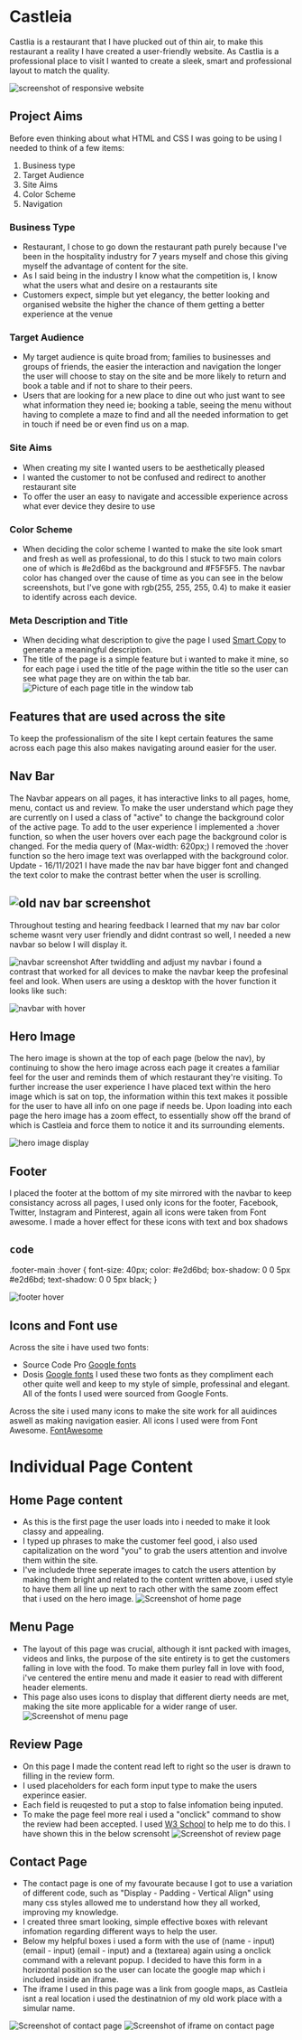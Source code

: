 # Castleia 
Castlia is a restaurant that I have plucked out of thin air, to make this restaurant a reality I have created a user-friendly website. As Castlia is a professional place to visit I wanted to create a sleek, smart and professional layout to match the quality.  

![screenshot of responsive website](assets/docs/images/responsive.png)


## Project Aims 
Before even thinking about what HTML and CSS I was going to be using I needed to think of a few items:
1. Business type
2. Target Audience
3. Site Aims 
4. Color Scheme 
5. Navigation

### Business Type 
- Restaurant, I chose to go down the restaurant path purely because I've been in the hospitality industry for 7 years myself and chose this giving myself the advantage of content for the site. 
- As I said being in the industry I know what the competition is, I know what the users what and desire on a restaurants site 
- Customers expect, simple but yet elegancy, the better looking and organised website the higher the chance of them getting a better experience at the venue
### Target Audience
- My target audience is quite broad from; families to businesses and groups of friends, the easier the interaction and navigation the longer the user will choose to stay on the site and be more likely to return and book a table and if not to share to their peers. 
- Users that are looking for a new place to dine out who just want to see what information they need ie; booking a table, seeing the menu without having to complete a maze to find and all the needed information to get in touch if need be or even find us on a map. 

### Site Aims 
- When creating my site I wanted users to be aesthetically pleased
- I wanted the customer to not be confused and redirect to another restaurant site
- To offer the user an easy to navigate and accessible experience across what ever device they desire to use 
### Color Scheme 
 - When deciding the color scheme I wanted to make the site look smart and fresh as well as professional, to do this I stuck to two main colors one of which is #e2d6bd as the background and #F5F5F5. The navbar color has changed over the cause of time as you can see in the below screenshots, but I've gone with rgb(255, 255, 255, 0.4) to make it easier to identify across each device. 
### Meta Description and Title 
- When deciding what description to give the page I used [Smart Copy](https://unbounce.com/product/smart-copy/?gclid=Cj0KCQiA-eeMBhCpARIsAAZfxZCUAoiSbSXIyGfYcJGbYaeFRR6PMR4r1QzC_kqyJhuPF2Mxeda07iEaAqj0EALw_wcB) to generate a meaningful description. 
- The title of the page is a simple feature but i wanted to make it mine, so for each page i used the title of the page within the title so the user can see what page they are on within the tab bar. 
![Picture of each page title in the window tab](assets/docs/images/title-tabs.png)

## Features that are used across the site
To keep the professionalism of the site I kept certain features the same across each page this also makes navigating around easier for the user. 


  **Nav Bar** 
---
The Navbar appears on all pages, it has interactive links to all pages, home, menu, contact us and review. To make the user understand which page they are currently on I used a class of "active" to change the background color of the active page. To add to the user experience I implemented a :hover function, so when the user hovers over each page the background color is changed. For the media query of (Max-width: 620px;) I removed the :hover function so the hero image text was overlapped with the background color.
Update - 16/11/2021 I have made the nav bar have bigger font and changed the text color to make the contrast better when the user is scrolling.

![old nav bar screenshot](assets/docs/images/old-navbar.jpg)
---
Throughout testing and hearing feedback I learned that my nav bar color scheme wasnt very user friendly and didnt contrast so well, I needed a new navbar so below I will display it. 

![navbar screenshot](assets/docs/images/new-navbar-ss.png)
After twiddling and adjust my navbar i found a contrast that worked for all devices to make the navbar keep the profesinal feel and look. When users are using a desktop with the hover function it looks like such: 

![navbar with hover](assets/docs/images/new-navbar-hover.jpg)
 

  **Hero Image** 
---
The hero image is shown at the top of each page (below the nav), by continuing to show the hero image across each page it creates a familiar feel for the user and reminds them of which restaurant they're visiting. To further increase the user experience I have placed text within the hero image which is sat on top, the information within this text makes it possible for the user to have all info on one page if needs be. Upon loading into each page the hero image has a zoom effect, to essentially show off the brand of which is Castleia and force them to notice it and its surrounding elements.
  
  ![hero image display](/assets/docs/images/hero-image-sc.jpg) 

**Footer**
---
I placed the footer at the bottom of my site mirrored with the navbar to keep consistancy across all pages, I used only icons for the footer, Facebook, Twitter, Instagram and Pinterest, again all icons were taken from Font awesome. I made a hover effect for these icons with text and box shadows 

`code`
---
 .footer-main :hover {
    font-size: 40px;
    color: #e2d6bd;
    box-shadow: 0 0 5px #e2d6bd;
    text-shadow: 0 0 5px black;
} 

![footer hover](assets/docs/images/footer-hover.png)


## Icons and Font use 
Across the site i have used two fonts:
 -  Source Code Pro  [Google fonts](https://fonts.google.com/)
 -  Dosis [Google fonts](https://fonts.google.com/)
I used these two fonts as they compliment each other quite well and keep to my style of simple, professinal  and elegant. 
All of the fonts I used were sourced from Google Fonts.

Across the site i used many icons to make the site work for all auidinces aswell as making navigation easier. 
All icons I used were from Font Awesome. [FontAwesome](https://fontawesome.com/)

# Individual Page Content

## Home Page content
- As this is the first page the user loads into i needed to make it look classy and appealing. 
- I typed up phrases to make the customer feel good, i also used capitalization on the word "you" to grab the users attention and involve them within the site.
- I've includede three seperate images to catch the users attention by making them bright and related to the content written above, i used style to have them all line up next to rach other with the same zoom effect that i used on the hero image.
![Screenshot of home page](/assets/docs/images/home-page.png) 


## Menu Page
- The layout of this page was crucial, although it isnt packed with images, videos and links, the purpose of the site entirety is to get the customers falling in love with the food. To make them purley fall in love with food, i've centered the entire menu and made it easier to read with different header elements. 
- This page also uses icons to display that different dierty needs are met, making the site more applicable for a wider range of user.
![Screenshot of menu page](/assets/docs/images/menu-page.png)


## Review Page
- On this page I made the content read left to right so the user is drawn to filling in the review form. 
- I used placeholders for each form input type to make the users experince easier. 
- Each field is reuqested to put a stop to false infomation being inputed. 
- To make the page feel more real i used a "onclick" command to show the review had been accepted. I used [W3 School](https://www.w3schools.com/html/tryit.asp?filename=tryhtml_input_button) to help me to do this. I have shown this in the below scrensoht
![Screenshot of review page](/assets/docs/images/rev-page.png)

## Contact Page
- The contact page is one of my favourate because I got to use a variation of different code, such as "Display - Padding - Vertical Align" using many css styles allowed me to understand how they all worked, improving my knowledge. 
- I created three smart looking, simple effective boxes with relevant infomation regarding different ways to help the user. 
- Below my helpful boxes i used a form with the use of (name - input) (email - input) (email - input) and a (textarea) again using a onclick command with a relevant popup. I decided to have this form in a horizontal position so the user can locate the google map which i included inside an iframe. 
- The iframe I used in this page was a link from google maps, as Castleia isnt a real location i used the destinatnion of my old work place with a simular name. 

![Screenshot of contact page](/assests/docs/images/contact-us.png)
![Screenshot of iframe on contact page](/assets/docs/images/iframe.png)








                    










